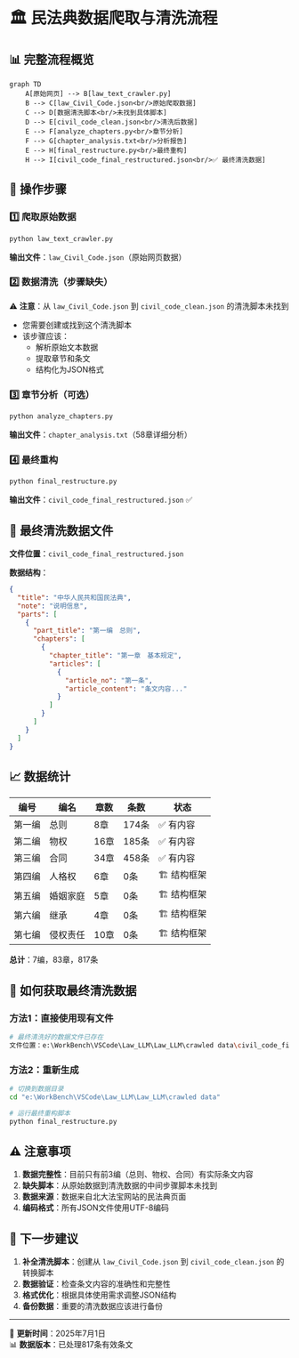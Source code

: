 # 🏛️ 民法典数据爬取与清洗流程

## 📊 完整流程概览

```mermaid
graph TD
    A[原始网页] --> B[law_text_crawler.py]
    B --> C[law_Civil_Code.json<br/>原始爬取数据]
    C --> D[数据清洗脚本<br/>未找到具体脚本]
    D --> E[civil_code_clean.json<br/>清洗后数据]
    E --> F[analyze_chapters.py<br/>章节分析]
    F --> G[chapter_analysis.txt<br/>分析报告]
    E --> H[final_restructure.py<br/>最终重构]
    H --> I[civil_code_final_restructured.json<br/>✅ 最终清洗数据]
```

## 🚀 操作步骤

### 1️⃣ 爬取原始数据
```bash
python law_text_crawler.py
```
**输出文件**：`law_Civil_Code.json`（原始网页数据）

### 2️⃣ 数据清洗（步骤缺失）
⚠️ **注意**：从 `law_Civil_Code.json` 到 `civil_code_clean.json` 的清洗脚本未找到
- 您需要创建或找到这个清洗脚本
- 该步骤应该：
  - 解析原始文本数据
  - 提取章节和条文
  - 结构化为JSON格式

### 3️⃣ 章节分析（可选）
```bash
python analyze_chapters.py
```
**输出文件**：`chapter_analysis.txt`（58章详细分析）

### 4️⃣ 最终重构
```bash
python final_restructure.py
```
**输出文件**：`civil_code_final_restructured.json` ✅

## 📁 最终清洗数据文件

**文件位置**：`civil_code_final_restructured.json`

**数据结构**：
```json
{
  "title": "中华人民共和国民法典",
  "note": "说明信息",
  "parts": [
    {
      "part_title": "第一编　总则",
      "chapters": [
        {
          "chapter_title": "第一章　基本规定",
          "articles": [
            {
              "article_no": "第一条",
              "article_content": "条文内容..."
            }
          ]
        }
      ]
    }
  ]
}
```

## 📈 数据统计

| 编号 | 编名 | 章数 | 条数 | 状态 |
|------|------|------|------|------|
| 第一编 | 总则 | 8章 | 174条 | ✅ 有内容 |
| 第二编 | 物权 | 16章 | 185条 | ✅ 有内容 |
| 第三编 | 合同 | 34章 | 458条 | ✅ 有内容 |
| 第四编 | 人格权 | 6章 | 0条 | 🏗️ 结构框架 |
| 第五编 | 婚姻家庭 | 5章 | 0条 | 🏗️ 结构框架 |
| 第六编 | 继承 | 4章 | 0条 | 🏗️ 结构框架 |
| 第七编 | 侵权责任 | 10章 | 0条 | 🏗️ 结构框架 |

**总计**：7编，83章，817条

## 🎯 如何获取最终清洗数据

### 方法1：直接使用现有文件
```bash
# 最终清洗好的数据文件已存在
文件位置：e:\WorkBench\VSCode\Law_LLM\Law_LLM\crawled data\civil_code_final_restructured.json
```

### 方法2：重新生成
```bash
# 切换到数据目录
cd "e:\WorkBench\VSCode\Law_LLM\Law_LLM\crawled data"

# 运行最终重构脚本
python final_restructure.py
```

## ⚠️ 注意事项

1. **数据完整性**：目前只有前3编（总则、物权、合同）有实际条文内容
2. **缺失脚本**：从原始数据到清洗数据的中间步骤脚本未找到
3. **数据来源**：数据来自北大法宝网站的民法典页面
4. **编码格式**：所有JSON文件使用UTF-8编码

## 📝 下一步建议

1. **补全清洗脚本**：创建从 `law_Civil_Code.json` 到 `civil_code_clean.json` 的转换脚本
2. **数据验证**：检查条文内容的准确性和完整性
3. **格式优化**：根据具体使用需求调整JSON结构
4. **备份数据**：重要的清洗数据应该进行备份

---

📅 **更新时间**：2025年7月1日  
📊 **数据版本**：已处理817条有效条文
